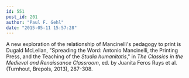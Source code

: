 ```yaml
---
id: 551
post_id: 201
author: "Paul F. Gehl"
date: "2015-05-11 15:57:28"
---
```

A new exploration of the relationship of Mancinelli's pedagogy to print is Dugald McLellan, "Spreading the Word: Antonio Mancinelli, the Printing Press, and the Teaching of the <em>Studia humanitatis</em>," in <em>The Classics in the Medieval and Renaissance Classroom</em>, ed. by Juanita Feros Ruys et al. (Turnhout, Brepols, 2013), 287-308.
